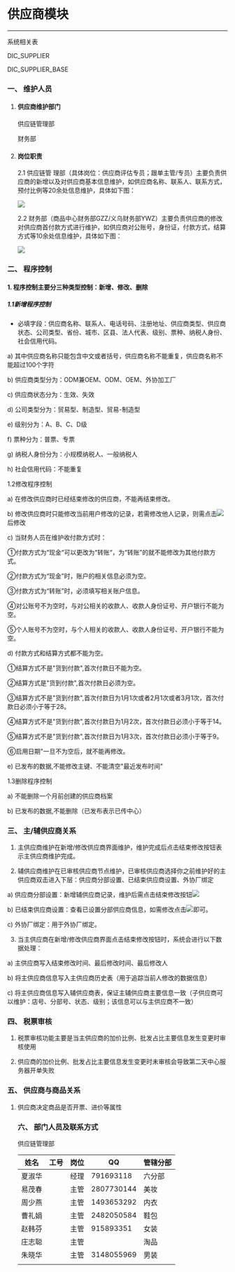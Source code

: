 # 供应商模块

------

系统相关表

DIC_SUPPLIER

DIC_SUPPLIER_BASE

### 一、    维护人员

1. #### 供应商维护部门

   供应链管理部

   财务部

2. #### 岗位职责

   2.1 供应链管 理部（具体岗位：供应商评估专员；跟单主管/专员）主要负责供应商的新增以及对供应商基本信息维护，如供应商名称、联系人、联系方式，预付比例等20余处信息维护，具体如下图：

   ![](E:\picture\001.png)

   2.2 财务部（商品中心财务部GZZ/义乌财务部YWZ）主要负责供应商的修改对供应商首付款方式进行维护，如供应商对公账号，身份证，付款方式，结算方式等10余处信息维护，具体如下图：

   ![](E:\picture\002.png)

### 二、   程序控制

#### 1.   程序控制主要分三种类型控制：新增、修改、删除

##### 1.1新增程序控制

-  必填字段：供应商名称、联系人、电话号码、注册地址、供应商类型、供应商状态、公司类型、省份、城市、区县、法人代表、级别、票种、纳税人身份、社会信用代码。

a)  其中供应商名称只能包含中文或者括号，供应商名称不能重复，供应商名称不能超过100个字符

b)  供应商类型分为：ODM兼OEM、ODM、OEM、外协加工厂

c)  供应商状态分为：生效、失效

d)  公司类型分为：贸易型、制造型、贸易-制造型

e)  级别分为：A、B、C、D级

f)  票种分为：普票、专票

g)  纳税人身份分为：小规模纳税人、一般纳税人

h)  社会信用代码：不能重复

1.2修改程序控制

a)     在修改供应商时已经结束修改的供应商，不能再结束修改。

b)  修改供应商时只能修改当前用户修改的记录，若需修改他人记录，则需点击![](E:\picture\003.png)后修改

c)  当财务人员在维护收付款方式时：

①付款方式为“现金“可以更改为“转账“，为“转账”的就不能修改为其他付款方式。

②付款方式为“现金”时，账户的相关信息必须为空。

③付款方式为“转账”时，必须填写相关账户信息。

④对公账号不为空时，与对公相关的收款人、收款人身份证号、开户银行不能为空。

⑤个人账号不为空时，与个人相关的收款人、收款人身份证号、开户银行不能为空。

d)  付款方式和结算方式都不能为空。

①结算方式不是"货到付款",首次付款日不能为空。

②结算方式是"货到付款",首次付款日必须为空。

③结算方式不是"货到付款",首次付款日为1月1次或者2月1次或者3月1次，首次付款日必须小于等于28。

④结算方式不是"货到付款",首次付款日为1月2次，首次付款日必须小于等于14。

⑤结算方式不是"货到付款",首次付款日为1月3次，首次付款日必须小于等于9。

⑥启用日期"一旦不为空后，就不能再修改。

e)  已发布的数据,不能修改主键、不能清空"最近发布时间"

1.3删除程序控制

a)     不能删除一个月前创建的供应商档案

b)     已发布的数据,不能删除（已发布表示已传中心）

### 三、    主/辅供应商关系

1. 主供应商维护在新增/修改供应商界面维护，维护完成后点击结束修改按钮表示主供应商维护完成。

2. 辅供应商维护在已审核供应商节点维护，已审核供应商选择你之前维护好的主供应商双击进入下层：供应商分部设置、已结束供应商设置、外协厂绑定

a)     供应商分部设置：新增辅供应商记录，维护后需点击结束修改按钮![](E:\picture\004.png)

b)     已结束供应商设置：查看已设置分部供应商信息，如需修改点击![](E:\picture\005.png)即可。

c)     外协厂绑定：用于外协厂绑定。

3. 当主供应商在新增/修改供应商界面点击结束修改按钮时，系统会进行以下数据处理：

a)     主供应商写入结束修改时间、最后修改时间、最后修改人

b)     将主供应商信息写入主供应商历史表（用于追踪当前人修改的数据信息）

c)     将主供应商信息写入辅供应商表，保证主辅供应商主要信息一致（子供应商可以维护：店号、分部号、状态、级别；该信息可以与主供应商不一致）

### 四、    税票审核

1. 税票审核功能主要是当主供应商的加价比例、批发占比主要信息发生变更时审核使用

2. 供应商的加价比例、批发占比主要信息发生变更时未审核会导致第二天中心服务器开单失败

### 五、    供应商与商品关系

1. 供应商决定商品是否开票、进价等属性

   ### 六、 部门人员及联系方式

   供应链管理部

   | 姓名   | 工号 | 岗位 | QQ         | 管辖分部 |
   | ------ | ---- | ---- | ---------- | -------- |
   | 夏淑华 |      | 经理 | 791693118  | 六分部   |
   | 易茂春 |      | 主管 | 2807730144 | 美妆     |
   | 周少燕 |      | 主管 | 1493653292 | 内衣     |
   | 曹礼娟 |      | 主管 | 2482050584 | 鞋包     |
   | 赵韩芬 |      | 主管 | 915893351  | 女装     |
   | 庄志聪 |      | 主管 |            | 淘品     |
   | 朱晓华 |      | 主管 | 3148055969 | 男装     |
   |        |      |      |            |          |

   